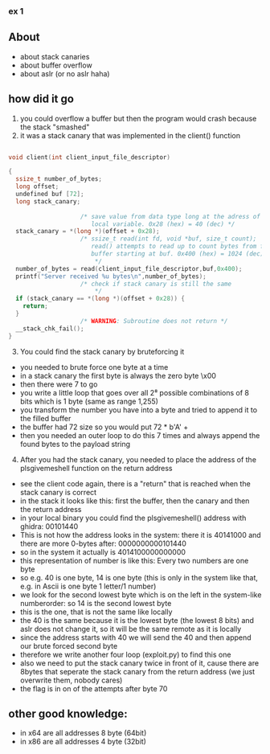 ### ex 1 

## About 
* about stack canaries 
* about buffer overflow 
* about aslr (or no aslr haha)

## how did it go 
1. you could overflow a buffer but then the program would crash because the stack "smashed"
2. it was a stack canary that was implemented in the client() function 
```C

void client(int client_input_file_descriptor)

{
  ssize_t number_of_bytes;
  long offset;
  undefined buf [72];
  long stack_canary;
  
                    /* save value from data type long at the adress of in_FS_OFFSET + 0x28 in a
                       local variable. 0x28 (hex) = 40 (dec) */
  stack_canary = *(long *)(offset + 0x28);
                    /* ssize_t read(int fd, void *buf, size_t count);
                       read() attempts to read up to count bytes from file descriptor fd into the
                       buffer starting at buf. 0x400 (hex) = 1024 (dec)
                        */
  number_of_bytes = read(client_input_file_descriptor,buf,0x400);
  printf("Server received %u bytes\n",number_of_bytes);
                    /* check if stack canary is still the same
                        */
  if (stack_canary == *(long *)(offset + 0x28)) {
    return;
  }
                    /* WARNING: Subroutine does not return */
  __stack_chk_fail();
}
```
3. You could find the stack canary by bruteforcing it
* you needed to brute force one byte at a time
* in a stack canary the first byte is always the zero byte \x00
* then there were 7 to go 
* you write a little loop that goes over all 2⁸ possible combinations of 8 bits which is 1 byte (same as range 1,255)
* you transform the number you have into a byte and tried to append it to the filled buffer
* the buffer had 72 size so you would put 72 * b'A' + <byte>
* then you needed an outer loop to do this 7 times and always append the found bytes to the payload string

4. After you had the stack canary, you needed to place the address of the plsgivemeshell function on the return address 
* see the client code again, there is a "return" that is reached when the stack canary is correct
* in the stack it looks like this: first the buffer, then the canary and then the return address
* in your local binary you could find the plsgivemeshell() address with ghidra: 00101440
* This is not how the address looks in the system: there it is 40141000 and there are more 0-bytes after: 0000000000101440
* so in the system it actually is  4014100000000000
* this representation of number is like this: Every two numbers are one byte 
* so e.g. 40 is one byte, 14 is one byte (this is only in the system like that, e.g. in Ascii is one byte 1 letter/1 number)
* we look for the second lowest byte which is on the left in the system-like numberorder: so 14 is the second lowest byte
* this is the one, that is not the same like locally 
* the 40 is the same because it is the lowest byte (the lowest 8 bits) and aslr does not change it, so it will be the same remote as it is locally 
* since the address starts with 40 we will send the 40 and then append our brute forced second byte 
* therefore we write another four loop (exploit.py) to find this one 
* also we need to put the stack canary twice in front of it, cause there are 8bytes that seperate the stack canary from the return address (we just overwrite them, nobody cares)
* the flag is in on of the attempts after byte 70 

## other good knowledge: 
* in x64 are all addresses 8 byte (64bit)
* in x86 are all addresses 4 byte (32bit)
